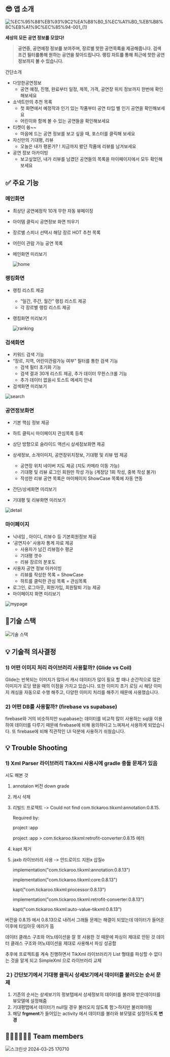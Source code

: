 ## 😎 앱 소개
![%EC%95%88%EB%93%9C2%EA%B8%B0_5%EC%A1%B0_%EB%B8%8C%EB%A1%9C%EC%85%94-001_(1)](https://github.com/nbcFinal-Five/Shownect/assets/127379797/3edff0f0-7d3e-4f5d-9db3-211b61380fdc)


<aside>
  
  **세상의 모든 공연 정보를 모았다!** 

> **공연중, 공연예정 정보를 보여주며, 장르별 핫한 공연목록을 제공해줍니다. 검색조건 필터를통해 원하는 공연을 찾아드립니다. 랭킹 차트를 통해 최근에 핫한 공연 정보까지 볼 수 있습니다.**
> 
</aside>

<aside>
 간단소개

- 다앙한공연정보
    - 공연 예정, 진행, 완료부터 일정, 제목, 가격, 공연장 위치 정보까지 한번에 확인해보세요
- 쇼넥트만의 추천 목록
    - 첫 화면에서 예정작과 인기 있는 작품부터 공연 타입 별 인기 공연을 확인해보세요
    - 어린이와 함께 볼 수 있는 공연들을 확인해보세요
- 티켓이 쓩~~
    - 마음에 드는 공연 정보를 보고 싶을 때, 포스터를 클릭해 보세요
- 자신만의 기대평, 리뷰
    - 오늘은 내가 평론가? ! 지금까지 봤던 작품에 리뷰를 남겨보세요
- 공연 정보 아카이빙
    - 보고싶었던, 내가 리뷰를 남겼던 공연들의 목록을 마이페이지에서 모두 확인해보세요
</aside>

## ✅ 주요 기능

### 메인화면

- 최상단 공연예정작 10개  무한 자동 뷰페이징
- 아이템 클릭시 공연정보 화면 띄우기
- 장르별 스피너 선택시 해당 장르 HOT 추천 목록
- 어린이 관람 가능 공연 목록
- 메인화면 미리보기
    
   ![home](https://github.com/nbcFinal-Five/Shownect/assets/127379797/830f567c-7d4e-44e1-9a5a-bdb285a5de9c)


### 랭킹화면

- 랭킹 리스트 제공
    - “일간, 주간, 월간” 랭킹 리스트 제공
    - 각 장르별 랭킹 리스트 제공
- 랭킹화면 미리보기
    
  ![ranking](https://github.com/nbcFinal-Five/Shownect/assets/127379797/b83cdf6b-3d2f-42db-85b2-2eebf82c5553)


### 검색화면

- 키워드 검색 기능
- “장르, 지역, 어린이관람가능 여부” 필터를 통한 검색 기능
    - 검색 필터 초기화 기능
    - 검색 결과 30개 리스트 제공, 추가 데이터 무한스크롤 기능
    - 추가 데이터 없을시 토스트 메세지 안내
- 검색화면 미리보기
    
![search](https://github.com/nbcFinal-Five/Shownect/assets/127379797/ab6fb3bf-ac49-42d2-9a90-0b798635ddb9)


### 공연정보화면

- 기본 핵심 정보 제공
- 하트 클릭시 마이페이지 관심목록 등록
- 상단 방향으로 슬라이드 액션시 상세정보화면 제공
- 상세정보, 소개이미지, 공연장위치정보, 기대평 및 리뷰 탭 제공
    - 공연장 위치 네이버 지도 제공 (지도 카메라 이동 가능)
    - 기대평 및 리뷰 로그인 회원만 작성 가능 (계정당 1회 작성, 중복 작성 불가)
    - 작성한 리뷰 공연 목록은 마이페이지 ShowCase 목록에 자동 연동
- 간단/상세화면 미리보기
    

- 기대평 및 리뷰화면 미리보기
    

![detail](https://github.com/nbcFinal-Five/Shownect/assets/127379797/56297207-6854-4d77-bdde-727bc09dbc07)

### 마이페이지

- 닉네임 , 아이디, 리뷰수 등 기본회원정보 제공
- ‘공연지수’ 사용자 통계 자료 제공
    - 사용자가 남긴 리뷰점수 평균
    - 기대평 갯수
    - 리뷰 장르의 분포도
- 사용자 공연 정보 아카이빙
    - 리뷰를 작성한 목록 = ShowCase
    - 하트를 클릭한 관심 목록 = 관심목록
- 로그인, 로그아웃, 회원가입, 회원탈퇴 기능 제공
- 마이페이지 화면 미리보기
    
![mypage](https://github.com/nbcFinal-Five/Shownect/assets/127379797/08cafd35-5a43-4049-ba99-98239b856bb8)

## 🦾기술 스택

![기술 스택](https://github.com/nbcFinal-Five/Shownect/assets/127379797/cbf29050-a60d-4486-b05d-925b86b7a0b5)


## 💡 기술적 의사결정

### 1) 어떤 이미지 처리 라이브러리 사용할까? (**Glide** vs Coil)

Glide는 반복되는 이미지가  많아서 캐시 데이터가 많이 필요 할 때나 순간적으로 많은 이미지가 로딩 됐을 때의 이점을 가지고 있습니다. 또한 이미지 초기 로딩 시 해당 이미지 캐싱을 자동으로 수행 해주고, 다양한 이미지 처리를 해주기 때문에 사용했습니다.

### 2) 어떤 DB를 사용할까? (firebase vs **supabase**)

firebase와 거의 비슷하지만 supabase는 데이터를 비교적 많이 사용하는 sql을 이용하여 데이터를 다루기 때문에 firebase에 비해 용의하다고 느껴져서 사용하게 되었습니다. 또 firebase에 비해 직관적인 UI 덕분에 사용하기 쉬웠습니다.

## 💡 Trouble Shooting

### 1) Xml Parser 라이브러리 TikXml 사용시에 gradle 충돌 문제가 있음

시도 해본 것

1. annotaion 버전 down grade
2. 캐시 삭제
3. 리빌드 프로젝트 -> Could not find com.tickaroo.tikxml:annotation:0.8.15.
    
    Required by:
    
    project :app
    
    project :app > com.tickaroo.tikxml:retrofit-converter:0.8.15 에러
    
4. kapt 제거
5. jaxb 라이브러리 사용 -> 안드로이드 지원x 삽질o
    
    implementation("com.tickaroo.tikxml:annotation:0.8.13")
    
    implementation("com.tickaroo.tikxml:core:0.8.13")
    
    kapt("com.tickaroo.tikxml:processor:0.8.13")
    
    implementation("com.tickaroo.tikxml:retrofit-converter:0.8.13")
    
    kapt("com.tickaroo.tikxml:auto-value-tikxml:0.8.13")
    

버전을 0.8.15 에서 0.8.13으로 내려서 그래들 문제는 해결이 되었는데 데이터가 들어온 이후에 타임아웃 에러가 뜸

데이터 클래스 구조와 어노테이션을 잘 못 사용한 것 때문에 파싱이 제대로 안된 것 데이터 클래스 구조와 어노테이션을 제대로 사용해서 파싱 성공함

추후에 프로젝트를 계속 진행하면서 TikXml 라이브러리가 List 형태를 파싱할 수 없다는 것을 알게 되고 SimpleXml 으로 라이브러리 교체

### ２) 간단보기에서 기대평 클릭시 상세보기에서 데이터를 불러오는 순서 문제

1. 기존의 순서는 상세보기의 정보탭에서 상세정보의 데이터를 불러와 받은데이터를 뷰모델에 설정해줌
2. 기대평탭에서 데이터가 null일 경우 불러오지 않도록 함＞하지만 불러와야됨
3. 해당 **frgment**가 들어있는 activity 에서 데이터를 불러와 뷰모델로 설정하도록 **변경** 

## 🧑🏻‍💻**👩🏻‍💻 Team members**
![스크린샷 2024-03-25 170710](https://github.com/nbcFinal-Five/Shownect/assets/127379797/c8e6f415-1e3c-4dfd-b189-a40cc91e9b4f)
